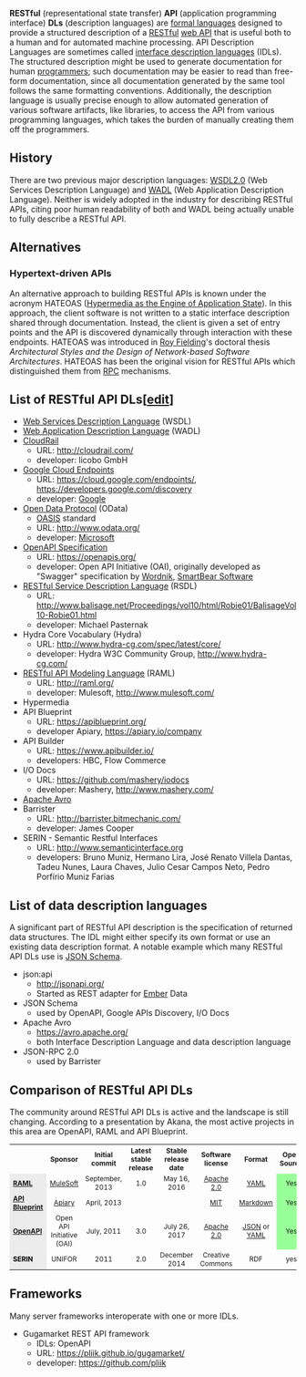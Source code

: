 <p><b>RESTful</b> (representational state transfer) <b>API</b> (application programming interface) <b>DLs</b> (description languages) are <a href="/wiki/Formal_language" title="Formal language">formal languages</a> designed to provide a structured description of a <a href="/wiki/REST" class="mw-redirect" title="REST">RESTful</a> <a href="/wiki/Web_API" title="Web API">web API</a> that is useful both to a human and for automated machine processing. API Description Languages are sometimes called <a href="/wiki/Interface_description_language" title="Interface description language">interface description languages</a> (IDLs). The structured description might be used to generate documentation for human <a href="/wiki/Programmer" title="Programmer">programmers</a>; such documentation may be easier to read than free-form documentation, since all documentation generated by the same tool follows the same formatting conventions. Additionally, the description language is usually precise enough to allow automated generation of various software artifacts, like libraries, to access the API from various programming languages, which takes the burden of manually creating them off the programmers.</p>
<p></p>


<h2><span class="mw-headline" id="History">History</span></span></h2>
<p>There are two previous major description languages: <a href="/wiki/Web_Services_Description_Language" title="Web Services Description Language">WSDL2.0</a> (Web Services Description Language) and <a href="/wiki/Web_Application_Description_Language" title="Web Application Description Language">WADL</a> (Web Application Description Language). Neither is widely adopted in the industry for describing RESTful APIs, citing poor human readability of both and WADL being actually unable to fully describe a RESTful API.</p>
<h2><span class="mw-headline" id="Alternatives">Alternatives</span></span></h2>
<h3><span class="mw-headline" id="Hypertext-driven_APIs">Hypertext-driven APIs</span></span></h3>
<p>An alternative approach to building RESTful APIs is known under the acronym HATEOAS (<a href="/wiki/Hypermedia_as_the_Engine_of_Application_State" class="mw-redirect" title="Hypermedia as the Engine of Application State">Hypermedia as the Engine of Application State</a>). In this approach, the client software is not written to a static interface description shared through documentation. Instead, the client is given a set of entry points and the API is discovered dynamically through interaction with these endpoints. HATEOAS was introduced in <a href="/wiki/Roy_Fielding" title="Roy Fielding">Roy Fielding</a>'s doctoral thesis <i>Architectural Styles and the Design of Network-based Software Architectures</i>. HATEOAS has been the original vision for RESTful APIs which distinguished them from <a href="/wiki/Remote_Procedure_Call" class="mw-redirect" title="Remote Procedure Call">RPC</a> mechanisms.</p>
<h2><span class="mw-headline" id="List_of_RESTful_API_DLs">List of RESTful API DLs</span><span class="mw-editsection"><span class="mw-editsection-bracket">[</span><a href="/w/index.php?title=Overview_of_RESTful_API_Description_Languages&amp;action=edit&amp;section=4" title="Edit section: List of RESTful API DLs">edit</a><span class="mw-editsection-bracket">]</span></span></h2>
<ul>
<li><a href="/wiki/Web_Services_Description_Language" title="Web Services Description Language">Web Services Description Language</a> (WSDL)</li>
<li><a href="/wiki/Web_Application_Description_Language" title="Web Application Description Language">Web Application Description Language</a> (WADL)</li>
<li><a href="/w/index.php?title=CloudRail&amp;action=edit&amp;redlink=1" class="new" title="CloudRail (page does not exist)">CloudRail</a>
<ul>
<li>URL: <a rel="nofollow" class="external free" href="http://cloudrail.com/">http://cloudrail.com/</a></li>
<li>developer: licobo GmbH</li>
</ul>
</li>
<li><a href="/wiki/Google_Cloud_Platform#Products" title="Google Cloud Platform">Google Cloud Endpoints</a>
<ul>
<li>URL: <a rel="nofollow" class="external free" href="https://cloud.google.com/endpoints/">https://cloud.google.com/endpoints/</a>, <a rel="nofollow" class="external free" href="https://developers.google.com/discovery">https://developers.google.com/discovery</a></li>
<li>developer: <a href="/wiki/Google" title="Google">Google</a></li>
</ul>
</li>
<li><a href="/wiki/Open_Data_Protocol" title="Open Data Protocol">Open Data Protocol</a> (OData)
<ul>
<li><a href="/wiki/OASIS_(organization)" title="OASIS (organization)">OASIS</a> standard</li>
<li>URL: <a rel="nofollow" class="external free" href="http://www.odata.org/">http://www.odata.org/</a></li>
<li>developer: <a href="/wiki/Microsoft" title="Microsoft">Microsoft</a></li>
</ul>
</li>
<li><a href="/wiki/OpenAPI_Specification" title="OpenAPI Specification">OpenAPI Specification</a>
<ul>
<li>URL: <a rel="nofollow" class="external free" href="https://openapis.org/">https://openapis.org/</a></li>
<li>developer: Open API Initiative (OAI), originally developed as "Swagger" specification by <a href="/wiki/Wordnik" title="Wordnik">Wordnik</a>, <a href="/wiki/SmartBear_Software" title="SmartBear Software">SmartBear Software</a></li>
</ul>
</li>
<li><a href="/wiki/RESTful_Service_Description_Language" class="mw-redirect" title="RESTful Service Description Language">RESTful Service Description Language</a> (RSDL)
<ul>
<li>URL: <a rel="nofollow" class="external free" href="http://www.balisage.net/Proceedings/vol10/html/Robie01/BalisageVol10-Robie01.html">http://www.balisage.net/Proceedings/vol10/html/Robie01/BalisageVol10-Robie01.html</a></li>
<li>developer: Michael Pasternak</li>
</ul>
</li>
<li>Hydra Core Vocabulary (Hydra)
<ul>
<li>URL: <a rel="nofollow" class="external free" href="http://www.hydra-cg.com/spec/latest/core/">http://www.hydra-cg.com/spec/latest/core/</a></li>
<li>developer: Hydra W3C Community Group, <a rel="nofollow" class="external free" href="http://www.hydra-cg.com/">http://www.hydra-cg.com/</a></li>
</ul>
</li>
<li><a href="/wiki/RESTful_API_Modeling_Language" class="mw-redirect" title="RESTful API Modeling Language">RESTful API Modeling Language</a> (RAML)
<ul>
<li>URL: <a rel="nofollow" class="external free" href="http://raml.org/">http://raml.org/</a></li>
<li>developer: Mulesoft, <a rel="nofollow" class="external free" href="http://www.mulesoft.com/">http://www.mulesoft.com/</a></li>
</ul>
</li>
<li>Hypermedia</li>
<li>API Blueprint
<ul>
<li>URL: <a rel="nofollow" class="external free" href="https://apiblueprint.org/">https://apiblueprint.org/</a></li>
<li>developer Apiary, <a rel="nofollow" class="external free" href="https://apiary.io/company">https://apiary.io/company</a></li>
</ul>
</li>
<li>API Builder
<ul>
<li>URL: <a rel="nofollow" class="external free" href="https://www.apibuilder.io/">https://www.apibuilder.io/</a></li>
<li>developers: HBC, Flow Commerce</li>
</ul>
</li>
<li>I/O Docs
<ul>
<li>URL: <a rel="nofollow" class="external free" href="https://github.com/mashery/iodocs">https://github.com/mashery/iodocs</a></li>
<li>developer: Mashery, <a rel="nofollow" class="external free" href="http://www.mashery.com/">http://www.mashery.com/</a></li>
</ul>
</li>
<li><a href="/wiki/Apache_Avro" title="Apache Avro">Apache Avro</a></li>
<li>Barrister
<ul>
<li>URL: <a rel="nofollow" class="external free" href="http://barrister.bitmechanic.com/">http://barrister.bitmechanic.com/</a></li>
<li>developer: James Cooper</li>
</ul>
</li>
<li>SERIN - Semantic Restful Interfaces
<ul>
<li>URL: <a rel="nofollow" class="external free" href="http://www.semanticinterface.org">http://www.semanticinterface.org</a></li>
<li>developers: Bruno Muniz, Hermano Lira, José Renato Villela Dantas, Tadeu Nunes, Laura Chaves, Julio Cesar Campos Neto, Pedro Porfírio Muniz Farias</li>
</ul>
</li>
</ul>
<h2><span class="mw-headline" id="List_of_data_description_languages">List of data description languages</span></span></h2>
<p>A significant part of RESTful API description is the specification of returned data structures. The IDL might either specify its own format or use an existing data description format. A notable example which many RESTful API DLs use is <a href="/wiki/JSON_Schema" class="mw-redirect" title="JSON Schema">JSON Schema</a>.</p>
<ul>
<li>json:api
<ul>
<li><a rel="nofollow" class="external free" href="http://jsonapi.org/">http://jsonapi.org/</a></li>
<li>Started as REST adapter for <a href="/wiki/Ember.js" title="Ember.js">Ember</a> Data</li>
</ul>
</li>
<li>JSON Schema
<ul>
<li>used by OpenAPI, Google APIs Discovery, I/O Docs</li>
</ul>
</li>
<li>Apache Avro
<ul>
<li><a rel="nofollow" class="external free" href="https://avro.apache.org/">https://avro.apache.org/</a></li>
<li>both Interface Description Language and data description language</li>
</ul>
</li>
<li>JSON-RPC 2.0
<ul>
<li>used by Barrister</li>
</ul>
</li>
</ul>
<h2><span class="mw-headline" id="Comparison_of_RESTful_API_DLs">Comparison of RESTful API DLs</span></h2>
<p>The community around RESTful API DLs is active and the landscape is still changing. According to a presentation by Akana, the most active projects in this area are OpenAPI, RAML and API Blueprint.</p>
<table class="wikitable sortable" style="text-align: center; font-size: 85%; width: auto; table-layout: fixed;">
<tr>
<th style="width: 12em"></th>
<th>Sponsor</th>
<th>Initial commit</th>
<th>Latest stable release</th>
<th>Stable release date</th>
<th>Software license</th>
<th>Format</th>
<th>Open Source</th>
<th>Code generation (client)</th>
<th>Code generation (server)</th>
</tr>
<tr>
<td style="background: #ececec; color: black; font-weight: bold; vertical-align: middle; text-align: left;" class="table-rh"><a href="/wiki/RAML_(software)" title="RAML (software)">RAML</a></td>
<td><a href="/wiki/MuleSoft" title="MuleSoft">MuleSoft</a></td>
<td>September, 2013</td>
<td>1.0</td>
<td>May 16, 2016</td>
<td><a href="/wiki/Apache_2.0" class="mw-redirect" title="Apache 2.0">Apache 2.0</a></td>
<td><a href="/wiki/YAML" title="YAML">YAML</a></td>
<td style="background:#9F9;vertical-align:middle;text-align:center;" class="table-yes">Yes</td>
<td style="background:#9F9;vertical-align:middle;text-align:center;" class="table-yes">Yes</td>
<td style="background:#9F9;vertical-align:middle;text-align:center;" class="table-yes">Yes</td>
</tr>
<tr>
<td style="background: #ececec; color: black; font-weight: bold; vertical-align: middle; text-align: left;" class="table-rh"><a href="/w/index.php?title=API_Blueprint&amp;action=edit&amp;redlink=1" class="new" title="API Blueprint (page does not exist)">API Blueprint</a></td>
<td><a href="/wiki/Apiary" title="Apiary">Apiary</a></td>
<td>April, 2013</td>
<td></td>
<td></td>
<td><a href="/wiki/MIT" class="mw-redirect" title="MIT">MIT</a></td>
<td><a href="/wiki/Markdown" title="Markdown">Markdown</a></td>
<td style="background:#9F9;vertical-align:middle;text-align:center;" class="table-yes">Yes</td>
<td>limited</td>
<td style="background:#9F9;vertical-align:middle;text-align:center;" class="table-yes">Yes</td>
</tr>
<tr>
<td style="background: #ececec; color: black; font-weight: bold; vertical-align: middle; text-align: left;" class="table-rh"><a href="/wiki/OpenAPI_Specification" title="OpenAPI Specification">OpenAPI</a></td>
<td>Open API Initiative (OAI)</td>
<td>July, 2011</td>
<td>3.0</td>
<td>July 26, 2017</td>
<td><a href="/wiki/Apache_2.0" class="mw-redirect" title="Apache 2.0">Apache 2.0</a></td>
<td><a href="/wiki/JSON" title="JSON">JSON</a> or <a href="/wiki/YAML" title="YAML">YAML</a></td>
<td style="background:#9F9;vertical-align:middle;text-align:center;" class="table-yes">Yes</td>
<td style="background:#9F9;vertical-align:middle;text-align:center;" class="table-yes">Yes</td>
<td style="background:#9F9;vertical-align:middle;text-align:center;" class="table-yes">Yes</td>
</tr>
<tr>
<td style="background: #ececec; color: black; font-weight: bold; vertical-align: middle; text-align: left;" class="table-rh">SERIN</td>
<td>UNIFOR</td>
<td>2011</td>
<td>2.0</td>
<td>December 2014</td>
<td>Creative Commons</td>
<td>RDF</td>
<td>yes</td>
<td>no</td>
<td>yes</td>
</tr>
</table>
<h2><span class="mw-headline" id="Frameworks">Frameworks</span></span></h2>
<p>Many server frameworks interoperate with one or more IDLs.</p>
<ul>
<li>Gugamarket REST API framework
<ul>
<li>IDLs: OpenAPI</li>
<li>URL: <a rel="nofollow" class="external free" href="https://pliik.github.io/gugamarket/">https://pliik.github.io/gugamarket/</a></li>
<li>developer: <a rel="nofollow" class="external free" href="https://github.com/pliik">https://github.com/pliik</a></li>
</ul>
</li>
</ul>
